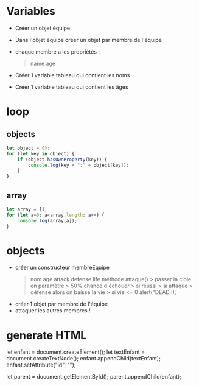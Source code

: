 # Variables
- Créer un objet équipe
- Dans l'objet équipe créer un objet par membre de l'équipe
- chaque membre a les propriétés :
	> name
	> age
	> 

- Créer 1 variable tableau qui contient les noms
- Créer 1 variable tableau qui contient les âges

# loop
## objects
```javascript
let object = {};
for (let key in object) {
	if (object.hasOwnProperty(key)) {
		console.log(key + ":" + object[key]);
	}
}
```

## array
```javascript
let array = [];
for (let a=0; a<array.length; a++) {
	console.log(array[a]);
}
```

# objects
- créer un constructeur membreEquipe
	> nom
	> age
	> attack
	> defense
	> life
	> méthode attaque()
		> passer la cible en paramètre
		> 50% chance d'échouer
		> si réussi
			> si attaque > défense alors on baisse la vie
				> si vie <= 0 alert("DEAD !);
- créer 1 objet par membre de l'équipe
- attaquer les autres membres !

# generate HTML
let enfant = document.createElement();
let textEnfant = document.createTextNode();
enfant.appendChild(textEnfant);
enfant.setAttribute("id", "");

let parent = document.getElementById();
parent.appendChild(enfant);
